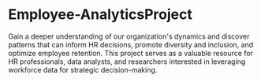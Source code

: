 # Employee-AnalyticsProject
Gain a deeper understanding of our organization's dynamics and discover patterns that can inform HR decisions, promote diversity and inclusion, and optimize employee retention. This project serves as a valuable resource for HR professionals, data analysts, and researchers interested in leveraging workforce data for strategic decision-making.
